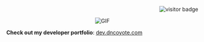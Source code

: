 <p align="right"><img src="https://visitor-badge.laobi.icu/badge?page_id=dncoyote" alt="visitor badge"/></p>
<div align="center">
  <img alt="GIF" src="https://github.com/dncoyote/dncoyote/blob/main/intro3.gif?raw=true" />
</div>

<!--<h1 align="center">Maker and breaker of stuff.🤖</h1>-->

**Check out my developer portfolio**: [dev.dncoyote.com]([https://bilal-ahmed-seven.vercel.app/](https://dev.dncoyote.com/))

<!-- <p align="center">
  <a href="https://skillicons.dev">
    <img src="https://skillicons.dev/icons?i=java,spring,maven,js,html,css,react,py,mongodb,mysql,postgres,git,github,docker,postman,blender,ps" />
  </a>
</p> -->
